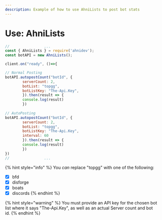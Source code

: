 ```yaml
---
description: Example of how to use AhniLists to post bot stats
---
```


# Use: AhniLists



```javascript
//                ...
const { AhniLists } = require('ahnidev');
const botAPI = new AhniLists();

client.on("ready", ()=>{

// Normal Posting
botAPI.autopostCount("botId", {
        serverCount: 2,
        botList: "topgg",
        botListKey: "The-Api.Key",
        }).then(result => {
        console.log(result)
        })
        
// AutoPosting
botAPI.autopostCount("botId", {
        serverCount: 2,
        botList: "topgg",
        botListKey: "The-Api.Key",
        interval: 60
        }).then(result => {
        console.log(result)
        })
})
//                ...
```

{% hint style="info" %}
You _can_ replace "topgg" with one of the following:

* [x] bfd
* [x] disforge
* [x] boats
* [x] discords
{% endhint %}

{% hint style="warning" %}
You must provide an API key for the chosen bot list where it says "The-Api.Key", as well as an actual Server count and bot id.
{% endhint %}
